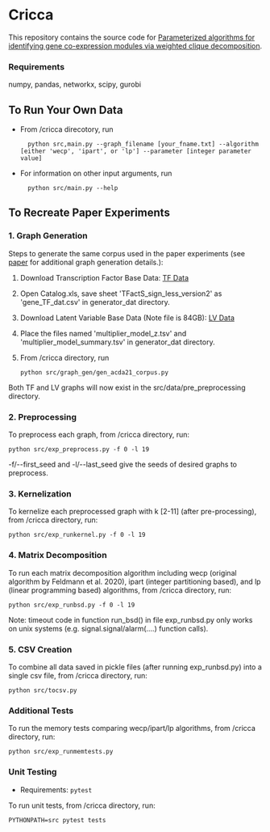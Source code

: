 # Cricca
This repository contains the source code for [Parameterized algorithms for identifying gene co-expression modules via weighted clique decomposition](https://arxiv.org/abs/2106.00657). 

### Requirements
numpy, pandas, networkx, scipy, gurobi

## To Run Your Own Data

- From /cricca direcotory, run 
        
        python src,main.py --graph_filename [your_fname.txt] --algorithm [either 'wecp', 'ipart', or 'lp'] --parameter [integer parameter value]
- For information on other input arguments, run 
    
        python src/main.py --help


## To Recreate Paper Experiments

### 1. Graph Generation
Steps to generate the same corpus used in the paper experiments (see [paper](https://arxiv.org/abs/2106.00657) for additional graph generation details.):

1. Download Transcription Factor Base Data: [TF Data](http://www.tfacts.org/TFactS-new/TFactS-v2/tfacts/data/Catalogues.xls) 

2. Open Catalog.xls, save sheet 'TFactS_sign_less_version2' as 'gene_TF_dat.csv' in generator_dat directory. 

3. Download Latent Variable Base Data (Note file is 84GB): [LV Data](https://ndownloader.figshare.com/files/14080160)

4. Place the files named 'multiplier_model_z.tsv' and 'multiplier_model_summary.tsv' in generator_dat directory.

5. From /cricca directory, run 
       
       python src/graph_gen/gen_acda21_corpus.py

Both TF and LV graphs will now exist in the src/data/pre_preprocessing directory. 


### 2. Preprocessing
To preprocess each graph, from /cricca directory, run: 

    python src/exp_preprocess.py -f 0 -l 19

-f/--first_seed and -l/--last_seed give the seeds of desired graphs to preprocess.


### 3. Kernelization
To kernelize each preprocessed graph with k [2-11] (after pre-processing), from /cricca directory, run:

    python src/exp_runkernel.py -f 0 -l 19


### 4. Matrix Decomposition
To run each matrix decomposition algorithm including wecp (original algorithm by Feldmann et al. 2020), ipart (integer partitioning based), and lp (linear programming based) algorithms, from /cricca directory, run:

    python src/exp_runbsd.py -f 0 -l 19
    
Note: timeout code in function run_bsd() in file exp_runbsd.py only works on unix systems (e.g. signal.signal/alarm(....) function calls). 

### 5. CSV Creation
To combine all data saved in pickle files (after running exp_runbsd.py)
 into a single csv file, from /cricca directory, run:

    python src/tocsv.py
    

### Additional Tests
To run the memory tests comparing wecp/ipart/lp algorithms, from /cricca directory, run:

    python src/exp_runmemtests.py

### Unit Testing

- Requirements: `pytest`

To run unit tests, from /cricca directory, run:

    PYTHONPATH=src pytest tests

